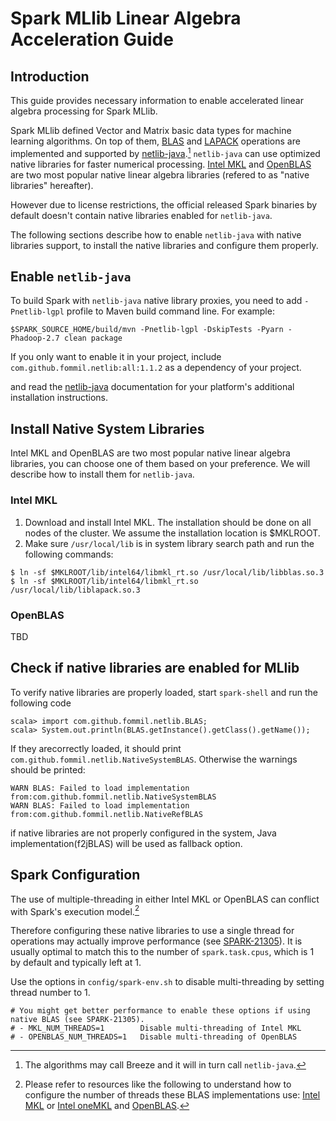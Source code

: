 # Spark MLlib Linear Algebra Acceleration Guide

## Introduction

This guide provides necessary information to enable accelerated linear algebra processing for Spark MLlib.

Spark MLlib defined Vector and Matrix basic data types for machine learning algorithms. On top of them, [BLAS](https://en.wikipedia.org/wiki/Basic_Linear_Algebra_Subprograms) and [LAPACK](https://en.wikipedia.org/wiki/LAPACK) operations are implemented and supported by [netlib-java](https://github.com/fommil/netlib-Java).[^1] `netlib-java` can use optimized native libraries for faster numerical processing. [Intel MKL](https://software.intel.com/content/www/us/en/develop/tools/math-kernel-library.html) and [OpenBLAS](http://www.openblas.net) are two most popular native linear algebra libraries (refered to as "native libraries" hereafter).

However due to license restrictions, the official released Spark binaries by default doesn't contain native libraries enabled for `netlib-java`.

The following sections describe how to enable `netlib-java` with native libraries support, to install the native libraries and configure them properly.

[^1]: The algorithms may call Breeze and it will in turn call `netlib-java`.

## Enable `netlib-java`

To build Spark with `netlib-java` native library proxies, you need to add `-Pnetlib-lgpl` profile to Maven build command line. For example:
```
$SPARK_SOURCE_HOME/build/mvn -Pnetlib-lgpl -DskipTests -Pyarn -Phadoop-2.7 clean package
```

If you only want to enable it in your project, include `com.github.fommil.netlib:all:1.1.2` as a dependency of your project.


and read the [netlib-java](https://github.com/fommil/netlib-java) documentation for your platform's additional installation instructions.

## Install Native System Libraries

Intel MKL and OpenBLAS are two most popular native linear algebra libraries, you can choose one of them based on your preference. We will describe how to install them for `netlib-java`.

### Intel MKL

1. Download and install Intel MKL. The installation should be done on all nodes of the cluster. We assume the installation location is $MKLROOT.
2. Make sure `/usr/local/lib` is in system library search path and run the following commands:
```
$ ln -sf $MKLROOT/lib/intel64/libmkl_rt.so /usr/local/lib/libblas.so.3
$ ln -sf $MKLROOT/lib/intel64/libmkl_rt.so /usr/local/lib/liblapack.so.3
```

### OpenBLAS

TBD

## Check if native libraries are enabled for MLlib

To verify native libraries are properly loaded, start `spark-shell` and run the following code
```
scala> import com.github.fommil.netlib.BLAS;
scala> System.out.println(BLAS.getInstance().getClass().getName());
```

If they arecorrectly loaded, it should print `com.github.fommil.netlib.NativeSystemBLAS`. Otherwise the warnings should be printed:
```
WARN BLAS: Failed to load implementation from:com.github.fommil.netlib.NativeSystemBLAS
WARN BLAS: Failed to load implementation from:com.github.fommil.netlib.NativeRefBLAS
```

if native libraries are not properly configured in the system, Java implementation(f2jBLAS) will be used as fallback option.

## Spark Configuration

The use of multiple-threading in either Intel MKL or OpenBLAS can conflict with Spark's execution model.[^2]

Therefore configuring these native libraries to use a single thread for operations may actually improve performance (see [SPARK-21305](https://issues.apache.org/jira/browse/SPARK-21305)). It is usually optimal to match this to the number of `spark.task.cpus`, which is 1 by default and typically left at 1.

Use the options in `config/spark-env.sh` to disable multi-threading by setting thread number to 1.
```
# You might get better performance to enable these options if using native BLAS (see SPARK-21305).
# - MKL_NUM_THREADS=1        Disable multi-threading of Intel MKL
# - OPENBLAS_NUM_THREADS=1   Disable multi-threading of OpenBLAS
```

[^2]: Please refer to resources like the following to understand how to configure the number of threads these BLAS implementations use: [Intel MKL](https://software.intel.com/en-us/articles/recommended-settings-for-calling-intel-mkl-routines-from-multi-threaded-applications) or [Intel oneMKL](https://software.intel.com/en-us/onemkl-linux-developer-guide-improving-performance-with-threading) and [OpenBLAS](https://github.com/xianyi/OpenBLAS/wiki/faq#multi-threaded).
